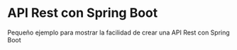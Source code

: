 # API Rest con Spring Boot 

Pequeño ejemplo para mostrar la facilidad de crear una API Rest con Spring Boot
